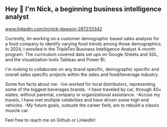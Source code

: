 ## Hey 👋 I'm Nick, a beginning business intelligence analyst

www.linkedin.com/in/nick-dawson-287233342

Currently, Im working on a customer demographic based sales analysis for a food company to identify varying food trends among those demographics. 
In 2024, I enrolled in the TripleTen Business Intelligence Analyst 4-month program. The curriculum covered data set ups on Google Sheets and SGL, and the visualization tools Tableau and Power BI. 

I'm looking to collaborate on any brand specific, demographic specific and overall sales specific projects within the sales and food/beverage industry.

Some fun facts about me:
-Ive worked for local distributors, representing some of the biggest beverages brands.
-I have traveled by car, through 40+ states; without parental, company or organizational assistance.
-Across my travels, I have met multiple celebrities and have driven some high end vehicles.
-My future goals, outsude the career field, are to rebuild a classic muscle car.

Feel free to reach me on Github or LinkedIn!


